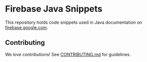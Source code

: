 # Firebase Java Snippets

This repository holds code snippets used in Java documentation
on [firebase.google.com](https://firebase.google.com/docs/).

## Contributing

We love contributions! See [CONTRIBUTING.md](./CONTRIBUTING.md) for guidelines.
